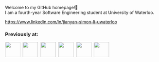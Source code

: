Welcome to my GitHub homepage!👋   
I am a fourth-year Software Engineering student at University of Waterloo.

https://www.linkedin.com/in/jianyan-simon-li-uwaterloo

### Previously at: 
<kbd>
  <img src="https://user-images.githubusercontent.com/40646603/211127235-a32f7d24-9a16-4f45-aafa-4ac59a597711.png" height="50">
</kbd>
<kbd>
  <img src="https://user-images.githubusercontent.com/40646603/166162353-9587c8ee-77ae-4500-8bf9-e426fb6a55a4.png" height="50">
</kbd>
<kbd>
  <img src="https://user-images.githubusercontent.com/40646603/132131802-882d7182-91f2-492a-ad1d-fb69ebbdc18a.png" height="50">
</kbd>
<kbd>
  <img src="https://user-images.githubusercontent.com/40646603/132131825-02ade53c-d6d5-41cd-8c88-275b52fefbf4.png" height="50">
</kbd>
<kbd>
  <img src="https://user-images.githubusercontent.com/40646603/132131874-219c4d8d-a766-4782-b3f7-ada005ab4d49.png" height="50">
</kbd>
<kbd>
  <img src="https://user-images.githubusercontent.com/40646603/132131845-cd9a08dd-7500-456a-bd61-1696bfb44c45.png" height="50">
</kbd>

